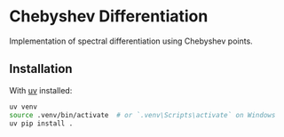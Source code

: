 # Chebyshev Differentiation

Implementation of spectral differentiation using Chebyshev points.

## Installation

With [uv](https://docs.astral.sh/uv/#getting-started) installed:
```bash
uv venv
source .venv/bin/activate  # or `.venv\Scripts\activate` on Windows
uv pip install .